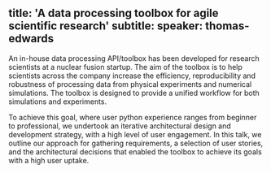 title: 'A data processing toolbox for agile scientific research'
subtitle:
speaker: thomas-edwards
---
An in-house data processing API/toolbox has been developed for research scientists at a nuclear fusion startup. The aim of the toolbox is to help scientists across the company increase the efficiency, reproducibility and robustness of processing data from physical experiments and numerical simulations. The toolbox is designed to provide a unified workflow for both simulations and experiments.

To achieve this goal, where user python experience ranges from beginner to professional, we undertook an iterative architectural design and development strategy, with a high level of user engagement. In this talk, we outline our approach for gathering requirements, a selection of user stories, and the architectural decisions that enabled the toolbox to achieve its goals with a high user uptake.